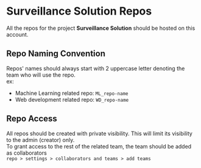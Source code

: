 # Surveillance Solution Repos
All the repos for the project **Surveillance Solution** should be hosted on this account.

## Repo Naming Convention
Repos' names should always start with 2 uppercase letter denoting the team who will use the repo.  
ex:
- Machine Learning related repo: `ML_repo-name`
- Web development related repo: `WD_repo-name`

## Repo Access
All repos should be created with private visibility. This will limit its visibility to the admin (creator) only.  
To grant access to the rest of the related team, the team should be added as collaborators  
`repo > settings > collaborators and teams > add teams`  

